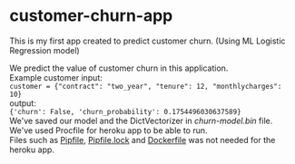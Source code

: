 # customer-churn-app
This is my first app created to predict customer churn. (Using ML Logistic Regression model)

We predict the value of customer churn in this application. <br>
Example customer input: <br>
```customer = {"contract": "two_year", "tenure": 12, "monthlycharges": 10}```<br>
output:<br>
```{'churn': False, 'churn_probability': 0.1754496030637589}```
<br>
We've saved our model and the DictVectorizer in _churn-model.bin_ file. <br>
We've used Procfile for heroku app to be able to run. <br>
Files such as [Pipfile](https://github.com/amindadgar/customer-churn-app/blob/main/Pipfile), [Pipfile.lock](https://github.com/amindadgar/customer-churn-app/blob/main/Pipfile) and [Dockerfile](https://github.com/amindadgar/customer-churn-app/blob/main/Dockerfile) was not needed for the heroku app.
